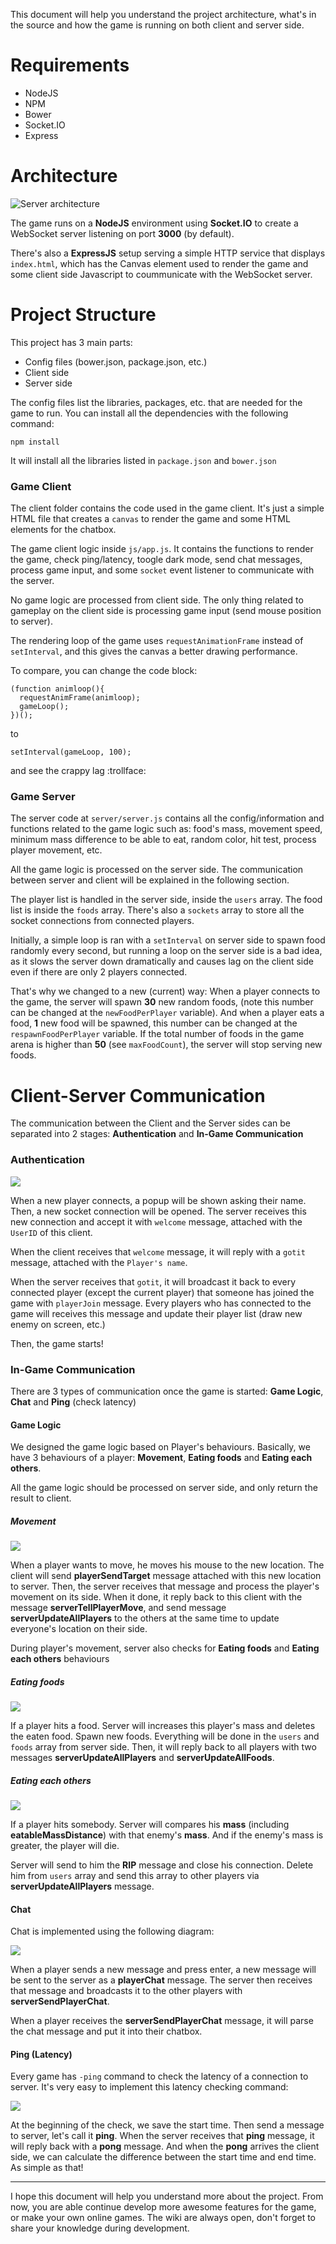 This document will help you understand the project architecture, what's in the source and how the game is running on both client and server side.

# Requirements
- NodeJS
- NPM
- Bower
- Socket.IO
- Express

# Architecture
![Server architecture](http://i.imgur.com/Zw561RV.png)

The game runs on a **NodeJS** environment using **Socket.IO** to create a WebSocket server listening on port **3000** (by default).

There's also a **ExpressJS** setup serving a simple HTTP service that displays `index.html`, which has the Canvas element used to render the game and some client side Javascript to coummunicate with the WebSocket server.

# Project Structure
This project has 3 main parts:
- Config files (bower.json, package.json, etc.)
- Client side
- Server side

The config files list the libraries, packages, etc. that are needed for the game to run. You can install all the dependencies with the following command:

```
npm install
```

It will install all the libraries listed in `package.json` and `bower.json`

### Game Client

The client folder contains the code used in the game client. It's just a simple HTML file that creates a `canvas` to render the game and some HTML elements for the chatbox.

The game client logic inside `js/app.js`. It contains the functions to render the game, check ping/latency, toogle dark mode, send chat messages, process game input, and some `socket` event listener to communicate with the server.

No game logic are processed from client side. The only thing related to gameplay on the client side is processing game input (send mouse position to server).

The rendering loop of the game uses `requestAnimationFrame` instead of `setInterval`, and this gives the canvas a better drawing performance.

To compare, you can change the code block:

```
(function animloop(){
  requestAnimFrame(animloop);
  gameLoop();
})();
```

to

```
setInterval(gameLoop, 100);
```

and see the crappy lag :trollface: 

### Game Server

The server code at `server/server.js` contains all the config/information and functions related to the game logic such as: food's mass, movement speed, minimum mass difference to be able to eat, random color, hit test, process player movement, etc.

All the game logic is processed on the server side. The communication between server and client will be explained in the following section.

The player list is handled in the server side, inside the `users` array. The food list is inside the `foods` array. There's also a `sockets` array to store all the socket connections from connected players.

Initially, a simple loop is ran with a `setInterval` on server side to spawn food randomly every second, but running a loop on the server side is a bad idea, as it slows the server down dramatically and causes lag on the client side even if there are only 2 players connected. 

That's why we changed to a new (current) way: When a player connects to the game, the server will spawn **30** new random foods, (note this number can be changed at the `newFoodPerPlayer` variable). And when a player eats a food, **1** new food will be spawned, this number can be changed at the `respawnFoodPerPlayer` variable. If the total number of foods in the game arena is higher than **50** (see `maxFoodCount`), the server will stop serving new foods.

# Client-Server Communication

The communication between the Client and the Server sides can be separated into 2 stages: **Authentication** and **In-Game Communication**

### Authentication

![](http://i.imgur.com/q0WWIxt.png)
 
When a new player connects, a popup will be shown asking their name. Then, a new socket connection will be opened. The server receives this new connection and accept it with `welcome` message, attached with the `UserID` of this client.

When the client receives that `welcome` message, it will reply with a `gotit` message, attached with the `Player's name`. 

When the server receives that `gotit`, it will broadcast it back to every connected player (except the current player) that someone has joined the game with `playerJoin` message. Every players who has connected to the game will receives this message and update their player list (draw new enemy on screen, etc.)

Then, the game starts!

### In-Game Communication
There are 3 types of communication once the game is started: **Game Logic**, **Chat** and **Ping** (check latency)
#### Game Logic
We designed the game logic based on Player's behaviours. Basically, we have 3 behaviours of a player: **Movement**, **Eating foods** and **Eating each others**.

All the game logic should be processed on server side, and only return the result to client.

##### Movement
![](http://i.imgur.com/XUMm9EC.png)

When a player wants to move, he moves his mouse to the new location. The client will send **playerSendTarget** message attached with this new location to server. Then, the server receives that message and process the player's movement on its side. When it done, it reply back to this client with the message **serverTellPlayerMove**, and send message **serverUpdateAllPlayers** to the others at the same time to update everyone's location on their side.

During player's movement, server also checks for **Eating foods** and **Eating each others** behaviours
##### Eating foods
![](http://i.imgur.com/anwUrKV.png)

If a player hits a food. Server will increases this player's mass and deletes the eaten food. Spawn new foods. Everything will be done in the `users` and `foods` array from server side. Then, it will reply back to all players with two messages **serverUpdateAllPlayers** and **serverUpdateAllFoods**.

##### Eating each others
![](http://i.imgur.com/jdLOr9T.png)

If a player hits somebody. Server will compares his **mass** (including **eatableMassDistance**) with that enemy's **mass**. And if the enemy's mass is greater, the player will die.

Server will send to him the **RIP** message and close his connection. Delete him from `users` array and send this array to other players via **serverUpdateAllPlayers** message.

#### Chat
Chat is implemented using the following diagram:

![](http://i.imgur.com/dbBc8Nc.png)

When a player sends a new message and press enter, a new message will be sent to the server as a **playerChat** message. The server then receives that message and broadcasts it to the other players with **serverSendPlayerChat**. 

When a player receives the **serverSendPlayerChat** message, it will parse the chat message and put it into their chatbox.

#### Ping (Latency)
Every game has `-ping` command to check the latency of a connection to server. It's very easy to implement this latency checking command:

![](http://i.imgur.com/epBau83.png)

At the beginning of the check, we save the start time. Then send a message to server, let's call it **ping**. When the server receives that **ping** message, it will reply back with a **pong** message. And when the **pong** arrives the client side, we can calculate the difference between the start time and end time. As simple as that!

***

I hope this document will help you understand more about the project. From now, you are able continue develop more awesome features for the game, or make your own online games. The wiki are always open, don't forget to share your knowledge during development.